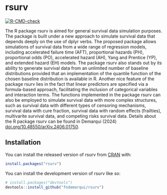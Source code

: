 
<!-- README.md is generated from README.Rmd. Please edit that file -->

# rsurv

<!-- badges: start -->

[![R-CMD-check](https://github.com/fndemarqui/rsurv/actions/workflows/R-CMD-check.yaml/badge.svg)](https://github.com/fndemarqui/rsurv/actions/workflows/R-CMD-check.yaml)
<!-- badges: end -->

The R package rsurv is aimed for general survival data simulation
purposes. The package is built under a new approach to simulate survival
data that depends deeply on the use of dplyr verbs. The proposed package
allows simulations of survival data from a wide range of regression
models, including accelerated failure time (AFT), proportional hazards
(PH), proportional odds (PO), accelerated hazard (AH), Yang and Prentice
(YP), and extended hazard (EH) models. The package rsurv also stands out
by its ability to generate survival data from an unlimited number of
baseline distributions provided that an implementation of the quantile
function of the chosen baseline distribution is available in R. Another
nice feature of the package rsurv lies in the fact that linear
predictors are specified via a formula-based approach, facilitating the
inclusion of categorical variables and interaction terms. The functions
implemented in the package rsurv can also be employed to simulate
survival data with more complex structures, such as survival data with
different types of censoring mechanisms, survival data with cure
fraction, survival data with random effects (frailties), multivarite
survival data, and competing risks survival data. Details about the R
package rsurv can be found in Demarqui (2024)
[doi.org/10.48550/arXiv.2406.01750](doi.org/10.48550/arXiv.2406.01750).

## Installation

You can install the released version of rsurv from
[CRAN](https://CRAN.R-project.org) with:

``` r
install.packages("rsurv")
```

You can install the development version of rsurv like so:

``` r
# install.packages("devtools")
devtools::install_github("fndemarqui/rsurv")
```
